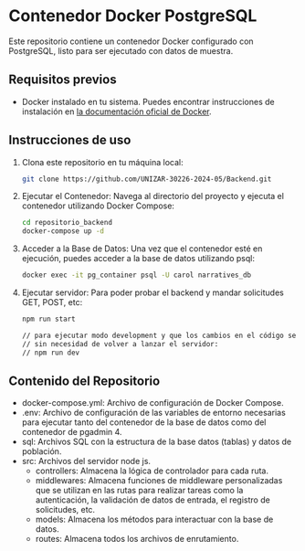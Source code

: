 # Contenedor Docker PostgreSQL

Este repositorio contiene un contenedor Docker configurado con PostgreSQL, listo para ser ejecutado con datos de muestra.

## Requisitos previos

- Docker instalado en tu sistema. Puedes encontrar instrucciones de instalación en [la documentación oficial de Docker](https://docs.docker.com/get-docker/).

## Instrucciones de uso

1. Clona este repositorio en tu máquina local:
   ```bash
   git clone https://github.com/UNIZAR-30226-2024-05/Backend.git

2. Ejecutar el Contenedor:
    Navega al directorio del proyecto y ejecuta el contenedor utilizando Docker Compose:
    ```bash
    cd repositorio_backend
    docker-compose up -d

3. Acceder a la Base de Datos:
    Una vez que el contenedor esté en ejecución, puedes acceder a la base de datos utilizando psql:
    ```bash
    docker exec -it pg_container psql -U carol narratives_db

4. Ejecutar servidor:
    Para poder probar el backend y mandar solicitudes GET, POST, etc:
    ```bash
    npm run start
    
    // para ejecutar modo development y que los cambios en el código se carguen automáticamente 
    // sin necesidad de volver a lanzar el servidor:
    // npm run dev

## Contenido del Repositorio

- docker-compose.yml: Archivo de configuración de Docker Compose.
- .env: Archivo de configuración de las variables de entorno necesarias para ejecutar tanto del contenedor de la base de datos como del contenedor de pgadmin 4.
- sql: Archivos SQL con la estructura de la base datos (tablas) y datos de población.
- src: Archivos del servidor node js.
    - controllers: Almacena la lógica de controlador para cada ruta.
    - middlewares: Almacena funciones de middleware personalizadas que se utilizan en las rutas para realizar tareas como la autenticación, la validación de datos de entrada, el registro de solicitudes, etc.
    - models: Almacena los métodos para interactuar con la base de datos.
    - routes: Almacena todos los archivos de enrutamiento.
